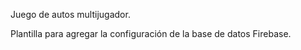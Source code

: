 
Juego de autos multijugador.

Plantilla para agregar la configuración de la base de datos Firebase.
